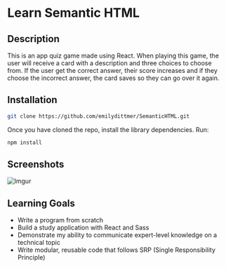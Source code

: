 # Learn Semantic HTML

## Description

This is an app quiz game made using React. When playing this game, the user will receive a card with a description and three choices to choose from. If the user get the correct answer, their score increases and if they choose the incorrect answer, the card saves so they can go over it again.

## Installation

```bash
git clone https://github.com/emilydittmer/SemanticHTML.git
```
Once you have cloned the repo, install the library dependencies. Run:

```bash
npm install
```
## Screenshots
![Imgur](https://i.imgur.com/cxZnQaj.png)

## Learning Goals

- Write a program from scratch
- Build a study application with React and Sass
- Demonstrate my ability to communicate expert-level knowledge on a technical topic
- Write modular, reusable code that follows SRP (Single Responsibility Principle)
